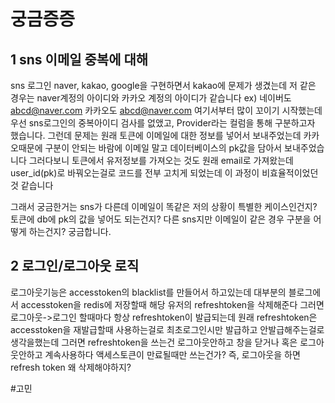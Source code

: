 # 궁금증증

## 1 sns 이메일 중복에 대해
sns 로그인 naver, kakao, google을 구현하면서
kakao에 문제가 생겼는데
저 같은 경우는 naver계정의 아이디와 카카오 계정의 아이디가 같습니다
ex) 네이버도 abcd@naver.com 카카오도 abcd@naver.com
여기서부터 많이 꼬이기 시작했는데
우선 sns로그인의 중복아이디 검사를 없앴고,
Provider라는 컬럼을 통해 구분하고자 했습니다.
그런데 문제는 원래 토큰에 이메일에 대한 정보를 넣어서 보내주었는데
카카오때문에 구분이 안되는 바람에 이메일 말고 데이터베이스의 pk값을 담아서 보내주었습니다
그러다보니 토큰에서 유저정보를 가져오는 것도 원래 email로 가져왔는데
user_id(pk)로 바꿔오는걸로 코드를 전부 고치게 되었는데 이 과정이 비효율적이었던 것 같습니다

그래서 궁금한거는
sns가 다른데 이메일이 똑같은 저의 상황이 특별한 케이스인건지?
토큰에 db에 pk의 값을 넣어도 되는건지?
다른 sns지만 이메일이 같은 경우 구분을 어떻게 하는건지?
궁금합니다.



## 2 로그인/로그아웃 로직
로그아웃기능은 accesstoken의 blacklist를 만들어서 하고있는데
대부분의 블로그에서 accesstoken을 redis에 저장할때
해당 유저의 refreshtoken을 삭제해준다
그러면 로그아웃->로그인 할때마다 항상 refreshtoken이 발급되는데
원래 refreshtoken은 accesstoken을 재발급할때 사용하는걸로
최초로그인시만 발급하고 안발급해주는걸로 생각을했는데
그러면 refreshtoken을 쓰는건
로그아웃안하고 창을 닫거나
혹은 로그아웃안하고 계속사용하다 액세스토큰이 만료될때만 쓰는건가?
즉, 로그아웃을 하면 refresh token 왜 삭제해야하지?

#고민

